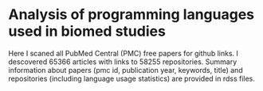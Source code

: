 # Analysis of programming languages used in biomed studies
Here I scaned all PubMed Central (PMC) free papers for github links. I descovered 65366 articles with links to 58255 repositories. Summary information about papers (pmc id, publication year, keywords, title) and repositories (including language usage statistics) are provided in rdss files.
